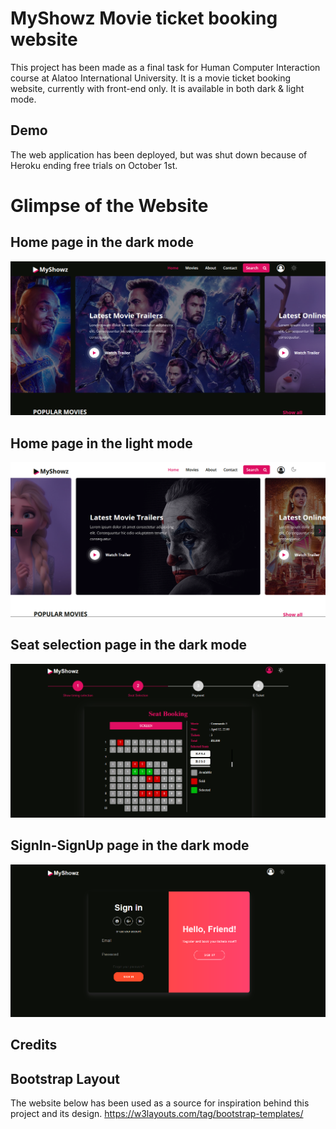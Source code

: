 # MyShowz Movie ticket booking website
This project has been made as a final task for Human Computer Interaction course at Alatoo International University.
It is a movie ticket booking website, currently with front-end only.
It is available in both dark & light mode.

## Demo
The web application has been deployed, but was shut down because of Heroku ending free trials on October 1st.

# Glimpse of the Website
## Home page in the dark mode
![Home page in the dark mode](./screenshots/MyShowz_home_page_dark.PNG)


## Home page in the light mode
![Home page in the light mode](./screenshots/MyShowz_home_page_light.PNG)


## Seat selection page in the dark mode
![Seat selection page in the dark mode](./screenshots/MyShowz_seat_sel_page_dark.PNG)


## SignIn-SignUp page in the dark mode
![SignIn-SignUp page in the dark mode](./screenshots/MyShowz_sign-in_page_dark.PNG)

## Credits

## Bootstrap Layout
The website below has been used as a source for inspiration behind this project and its design.
https://w3layouts.com/tag/bootstrap-templates/
